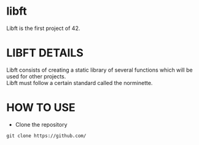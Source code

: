 # libft
Libft is the first project of 42.  
# LIBFT DETAILS
Libft consists of creating a static library of several functions which will be used for other projects.  
Libft must follow a certain standard called the norminette.  
# HOW TO USE
* Clone the repository
```
git clone https://github.com/
```
